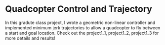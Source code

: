 # Quadcopter Control and Trajectory

In this gradute class project, I wrote a geometric non-linear controller and implemented minimum jerk trajectories to allow a quadcopter
to fly between a start and goal location. Check out the project1_1, project1_2, project1_3 for more details and results!
